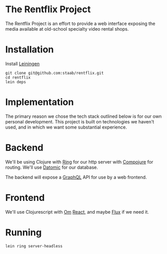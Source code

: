 # The Rentflix Project

The Rentflix Project is an effort to provide a web interface exposing the media available at old-school specialty video rental shops.

# Installation

Install [Leiningen](https://github.com/technomancy/leiningen)

```
git clone git@github.com:staab/rentflix.git
cd rentflix
lein deps
```

# Implementation

The primary reason we chose the tech stack outlined below is for our own personal development. This project is built on technologies we haven't used, and in which we want some substantial experience.

# Backend

We'll be using Clojure with [Ring](https://github.com/ring-clojure/ring) for our http server with [Compojure](https://github.com/weavejester/compojure) for routing. We'll use [Datomic](http://docs.datomic.com/) for our database. 

The backend will expose a [GraphQL](https://facebook.github.io/react/blog/2015/05/01/graphql-introduction.html) API for use by a web frontend.

# Frontend

We'll use Clojurescript with [Om](https://github.com/omcljs/om) [React](https://facebook.github.io/react/), and maybe [Flux](https://facebook.github.io/flux/) if we need it.

# Running

```
lein ring server-headless
```

